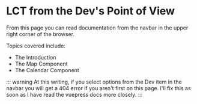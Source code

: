 # LCT from the Dev's Point of View

From this page you can read documentation from the navbar in the upper right corner of the browser.

Topics covered include:

* The Introduction
* The Map Component
* The Calendar Component

::: warning
At this writing, if you select options from the Dev item in the navbar you will get a 404 error if you aren't first on this page. I'll fix this as soon as I have read the vuepress docs more closely.
:::
